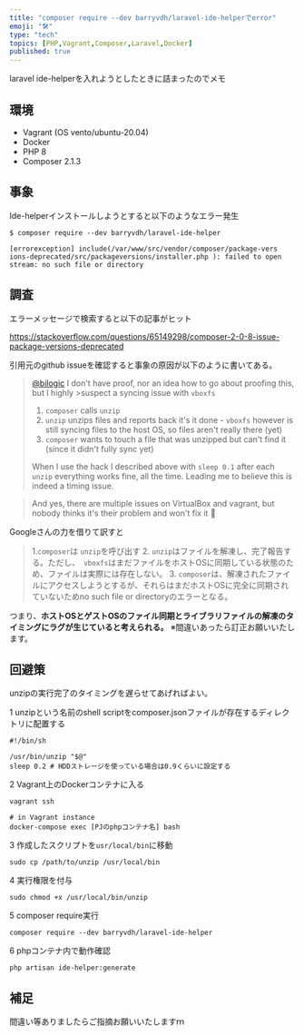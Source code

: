 ```yaml
---
title: "composer require --dev barryvdh/laravel-ide-helperでerror"
emoji: "🛠"
type: "tech"
topics: [PHP,Vagrant,Composer,Laravel,Docker]
published: true
---
```

laravel ide-helperを入れようとしたときに詰まったのでメモ

## 環境

- Vagrant (OS vento/ubuntu-20.04)
- Docker 
- PHP 8
- Composer 2.1.3

## 事象

Ide-helperインストールしようとすると以下のようなエラー発生

```
$ composer require --dev barryvdh/laravel-ide-helper

[errorexception] include(/var/www/src/vendor/composer/package-vers ions-deprecated/src/packageversions/installer.php ): failed to open stream: no such file or directory
```

## 調査

エラーメッセージで検索すると以下の記事がヒット

https://stackoverflow.com/questions/65149298/composer-2-0-8-issue-package-versions-deprecated

引用元のgithub issueを確認すると事象の原因が以下のように書いてある。


>[@bilogic](https://github.com/bilogic) I don't have proof, nor an idea how to go about proofing this, but I highly >suspect a syncing issue with `vboxfs`
>
>1. `composer` calls `unzip`
>2. `unzip` unzips files and reports back it's it done - `vboxfs` however is still syncing files to the host OS, so files aren't really there (yet)
>3. `composer` wants to touch a file that was unzipped but can't find it (since it didn't fully sync yet)
>
>When I use the hack I described above with `sleep 0.1` after each `unzip` everything works fine, all the time. Leading me to believe this is indeed a timing issue.

>And yes, there are multiple issues on VirtualBox and vagrant, but nobody thinks it's their problem and won't fix it 🤷


Googleさんの力を借りて訳すと

>1.`composer`は `unzip`を呼び出す
>2. `unzip`はファイルを解凍し、完了報告する。ただし、` vboxfs`はまだファイルをホストOSに同期している状態のため、ファイルは実際には存在しない。
>3. `composer`は、解凍されたファイルにアクセスしようとするが、それらはまだホストOSに完全に同期されていないためno such file or directoryのエラーとなる。

つまり、__ホストOSとゲストOSのファイル同期とライブラリファイルの解凍のタイミングにラグが生じていると考えられる。__
※間違いあったら訂正お願いいたします。

## 回避策

unzipの実行完了のタイミングを遅らせてあげればよい。

1 unzipという名前のshell scriptをcomposer.jsonファイルが存在するディレクトリに配置する

```shell:unzip
#!/bin/sh
    
/usr/bin/unzip "$@"
sleep 0.2 # HDDストレージを使っている場合は0.9くらいに設定する
```

2 Vagrant上のDockerコンテナに入る

```shell
vagrant ssh

# in Vagrant instance
docker-compose exec [PJのphpコンテナ名] bash
```

3 作成したスクリプトを`usr/local/bin`に移動

```shell
sudo cp /path/to/unzip /usr/local/bin
```

4 実行権限を付与

```shell
sudo chmod +x /usr/local/bin/unzip
```

5 composer require実行

```shell
composer require --dev barryvdh/laravel-ide-helper
```

6 phpコンテナ内で動作確認

```shell
php artisan ide-helper:generate
```

## 補足

間違い等ありましたらご指摘お願いいたしますｍ

